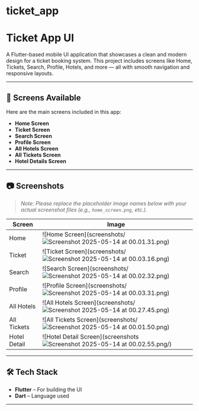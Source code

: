 # ticket_app




# Ticket App UI

A Flutter-based mobile UI application that showcases a clean and modern design for a ticket booking system. This project includes screens like Home, Tickets, Search, Profile, Hotels, and more — all with smooth navigation and responsive layouts.

---

## 📱 Screens Available

Here are the main screens included in this app:

- **Home Screen**
- **Ticket Screen**
- **Search Screen**
- **Profile Screen**
- **All Hotels Screen**
- **All Tickets Screen**
- **Hotel Details Screen**

---

## 📷 Screenshots

> *Note: Please replace the placeholder image names below with your actual screenshot files (e.g., `home_screen.png`, etc.).*

| Screen         | Image                                                                                                                                     |
|----------------|-------------------------------------------------------------------------------------------------------------------------------------------|
| Home           | ![Home Screen](screenshots/![Screenshot 2025-05-14 at 00.01.31.png](..%2F..%2FDesktop%2FScreenshot%202025-05-14%20at%2000.01.31.png))     |
| Ticket         | ![Ticket Screen](screenshots/![Screenshot 2025-05-14 at 00.03.16.png](..%2F..%2FDesktop%2FScreenshot%202025-05-14%20at%2000.03.16.png))   |
| Search         | ![Search Screen](screenshots/![Screenshot 2025-05-14 at 00.02.32.png](..%2F..%2FDesktop%2FScreenshot%202025-05-14%20at%2000.02.32.png))   |
| Profile        | ![Profile Screen](screenshots/![Screenshot 2025-05-14 at 00.03.31.png](..%2F..%2FDesktop%2FScreenshot%202025-05-14%20at%2000.03.31.png))  |
| All Hotels     | ![All Hotels Screen](screenshots/![Screenshot 2025-05-14 at 00.27.45.png](..%2F..%2FDesktop%2FScreenshot%202025-05-14%20at%2000.27.45.png)) |
| All Tickets    | ![All Tickets Screen](screenshots/![Screenshot 2025-05-14 at 00.01.50.png](..%2F..%2FDesktop%2FScreenshot%202025-05-14%20at%2000.01.50.png))                                                                                  |
| Hotel Detail   | ![Hotel Detail Screen](screenshots![Screenshot 2025-05-14 at 00.02.55.png](..%2F..%2FDesktop%2FScreenshot%202025-05-14%20at%2000.02.55.png)/)                                                                                |

---

## 🛠️ Tech Stack

- **Flutter** – For building the UI
- **Dart** – Language used

---
